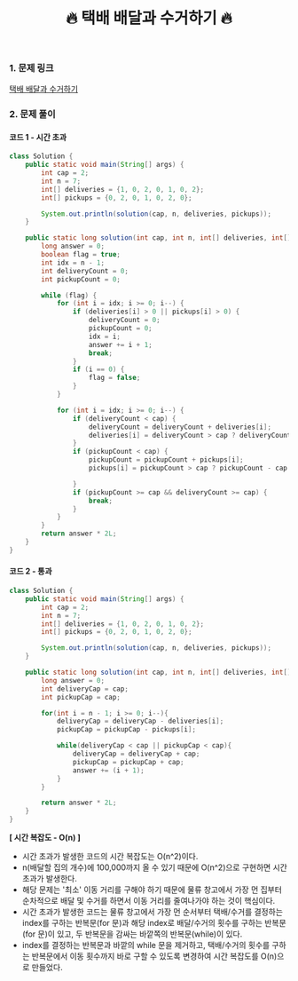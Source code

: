 <div align="center">
<h1>🔥 택배 배달과 수거하기 🔥 </h1>
</div>

<br>

### 1. 문제 링크

[택배 배달과 수거하기](https://school.programmers.co.kr/learn/courses/30/lessons/150369)

### 2. 문제 풀이

#### 코드 1 - 시간 초과
```java
class Solution {
    public static void main(String[] args) {
        int cap = 2;
        int n = 7;
        int[] deliveries = {1, 0, 2, 0, 1, 0, 2};
        int[] pickups = {0, 2, 0, 1, 0, 2, 0};

        System.out.println(solution(cap, n, deliveries, pickups));
    }

    public static long solution(int cap, int n, int[] deliveries, int[] pickups) {
        long answer = 0;
        boolean flag = true;
        int idx = n - 1;
        int deliveryCount = 0;
        int pickupCount = 0;

        while (flag) {
            for (int i = idx; i >= 0; i--) {
                if (deliveries[i] > 0 || pickups[i] > 0) {
                    deliveryCount = 0;
                    pickupCount = 0;
                    idx = i;
                    answer += i + 1;
                    break;
                }
                if (i == 0) {
                    flag = false;
                }
            }

            for (int i = idx; i >= 0; i--) {
                if (deliveryCount < cap) {
                    deliveryCount = deliveryCount + deliveries[i];
                    deliveries[i] = deliveryCount > cap ? deliveryCount - cap : 0;
                }
                if (pickupCount < cap) {
                    pickupCount = pickupCount + pickups[i];
                    pickups[i] = pickupCount > cap ? pickupCount - cap : 0;

                }
                if (pickupCount >= cap && deliveryCount >= cap) {
                    break;
                }
            }
        }
        return answer * 2L;
    }
}
```

#### 코드 2 - 통과
```java
class Solution {
    public static void main(String[] args) {
        int cap = 2;
        int n = 7;
        int[] deliveries = {1, 0, 2, 0, 1, 0, 2};
        int[] pickups = {0, 2, 0, 1, 0, 2, 0};

        System.out.println(solution(cap, n, deliveries, pickups));
    }

    public static long solution(int cap, int n, int[] deliveries, int[] pickups) {
        long answer = 0;
        int deliveryCap = cap;
        int pickupCap = cap;

        for(int i = n - 1; i >= 0; i--){
            deliveryCap = deliveryCap - deliveries[i];
            pickupCap = pickupCap - pickups[i];

            while(deliveryCap < cap || pickupCap < cap){
                deliveryCap = deliveryCap + cap;
                pickupCap = pickupCap + cap;
                answer += (i + 1);
            }
        }

        return answer * 2L;
    }
}
```

**[ 시간 복잡도 - O(n) ]**
- 시간 초과가 발생한 코드의 시간 복잡도는 O(n^2)이다.
- n(배달할 집의 개수)에 100,000까지 올 수 있기 때문에 O(n^2)으로 구현하면 시간 초과가 발생한다.
- 해당 문제는 '최소' 이동 거리를 구해야 하기 때문에 물류 창고에서 가장 먼 집부터 순차적으로 배달 및 수거를 하면서 이동 거리를 줄여나가야 하는 것이 핵심이다.
- 시간 초과가 발생한 코드는 물류 창고에서 가장 먼 순서부터 택배/수거를 결정하는 index를 구하는 반복문(for 문)과 해당 index로 배달/수거의 횟수를 구하는 반복문(for 문)이 있고, 두 반복문을 감싸는 바깥쪽의 반복문(while)이 있다.
- index를 결정하는 반복문과 바깥의 while 문을 제거하고, 택배/수거의 횟수를 구하는 반복문에서 이동 횟수까지 바로 구할 수 있도록 변경하여 시간 복잡도를 O(n)으로 만들었다.
